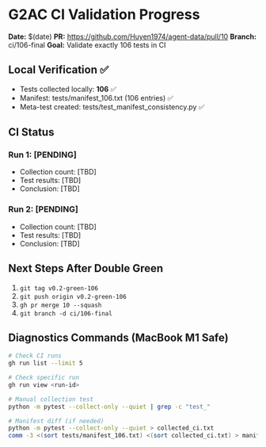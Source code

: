 # G2AC CI Validation Progress

**Date:** $(date)
**PR:** https://github.com/Huyen1974/agent-data/pull/10
**Branch:** ci/106-final
**Goal:** Validate exactly 106 tests in CI

## Local Verification ✅
- Tests collected locally: **106** ✅
- Manifest: tests/manifest_106.txt (106 entries) ✅
- Meta-test created: tests/test_manifest_consistency.py ✅

## CI Status
### Run 1: [PENDING]
- Collection count: [TBD]
- Test results: [TBD]
- Conclusion: [TBD]

### Run 2: [PENDING]
- Collection count: [TBD]
- Test results: [TBD]
- Conclusion: [TBD]

## Next Steps After Double Green
1. `git tag v0.2-green-106`
2. `git push origin v0.2-green-106`
3. `gh pr merge 10 --squash`
4. `git branch -d ci/106-final`

## Diagnostics Commands (MacBook M1 Safe)
```bash
# Check CI runs
gh run list --limit 5

# Check specific run
gh run view <run-id>

# Manual collection test
python -m pytest --collect-only --quiet | grep -c "test_"

# Manifest diff (if needed)
python -m pytest --collect-only --quiet > collected_ci.txt
comm -3 <(sort tests/manifest_106.txt) <(sort collected_ci.txt) > manifest_diff.txt
``` 